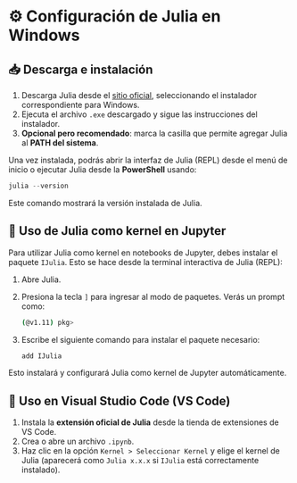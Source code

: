 # ⚙️ Configuración de Julia en Windows

## 📥 Descarga e instalación

1. Descarga Julia desde el [sitio oficial](https://julialang.org/downloads/), seleccionando el instalador correspondiente para Windows.
2. Ejecuta el archivo `.exe` descargado y sigue las instrucciones del instalador.
3. **Opcional pero recomendado**: marca la casilla que permite agregar Julia al **PATH del sistema**.

Una vez instalada, podrás abrir la interfaz de Julia (REPL) desde el menú de inicio o ejecutar Julia desde la **PowerShell** usando:

```powershell
julia --version
```

Este comando mostrará la versión instalada de Julia.

## 🧪 Uso de Julia como kernel en Jupyter

Para utilizar Julia como kernel en notebooks de Jupyter, debes instalar el paquete `IJulia`. Esto se hace desde la terminal interactiva de Julia (REPL):

1. Abre Julia.

2. Presiona la tecla `]` para ingresar al modo de paquetes. Verás un prompt como:

   ```bash
   (@v1.11) pkg>
   ```

3. Escribe el siguiente comando para instalar el paquete necesario:

   ```bash
   add IJulia
   ```

Esto instalará y configurará Julia como kernel de Jupyter automáticamente.

## 🧠 Uso en Visual Studio Code (VS Code)

1. Instala la **extensión oficial de Julia** desde la tienda de extensiones de VS Code.
2. Crea o abre un archivo `.ipynb`.
3. Haz clic en la opción `Kernel > Seleccionar Kernel` y elige el kernel de Julia (aparecerá como `Julia x.x.x` si `IJulia` está correctamente instalado).
